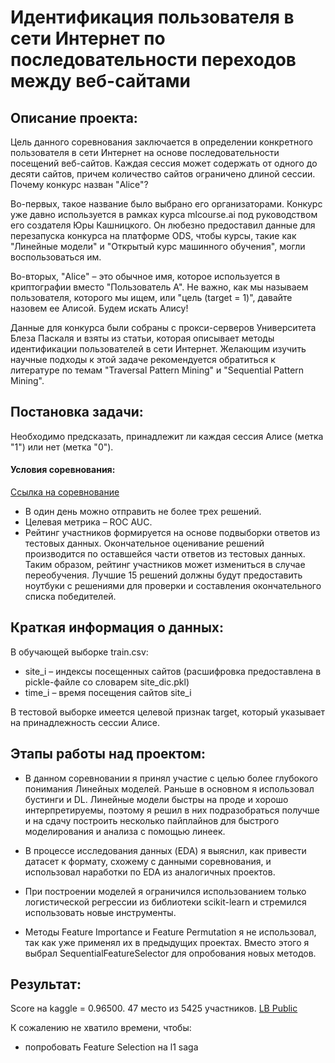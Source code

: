 # Идентификация пользователя в сети Интернет по последовательности переходов между веб-сайтами

## Описание проекта:
Цель данного соревнования заключается в определении конкретного пользователя в сети Интернет на основе последовательности посещений веб-сайтов. Каждая сессия может содержать от одного до десяти сайтов, причем количество сайтов ограничено длиной сессии. Почему конкурс назван "Alice"?

Во-первых, такое название было выбрано его организаторами. Конкурс уже давно используется в рамках курса mlcourse.ai под руководством его создателя Юры Кашницкого. Он любезно предоставил данные для перезапуска конкурса на платформе ODS, чтобы курсы, такие как "Линейные модели" и "Открытый курс машинного обучения", могли воспользоваться им.

Во-вторых, "Alice" – это обычное имя, которое используется в криптографии вместо "Пользователь А". Не важно, как мы называем пользователя, которого мы ищем, или "цель (target = 1)", давайте назовем ее Алисой. Будем искать Алису!

Данные для конкурса были собраны с прокси-серверов Университета Блеза Паскаля и взяты из статьи, которая описывает методы идентификации пользователей в сети Интернет. Желающим изучить научные подходы к этой задаче рекомендуется обратиться к литературе по темам "Traversal Pattern Mining" и "Sequential Pattern Mining".

## Постановка задачи:
Необходимо предсказать, принадлежит ли каждая сессия Алисе (метка "1") или нет (метка "0").

#### Условия соревнования:

[Ссылка на соревнование](https://ods.ai/competitions/alice)
* В один день можно отправить не более трех решений.
* Целевая метрика – ROC AUC.
* Рейтинг участников формируется на основе подвыборки ответов из тестовых данных. Окончательное оценивание решений производится по оставшейся части ответов из тестовых данных. Таким образом, рейтинг участников может измениться в случае переобучения. Лучшие 15 решений должны будут предоставить ноутбуки с решениями для проверки и составления окончательного списка победителей.

## Краткая информация о данных:
В обучающей выборке train.csv:

* site_i – индексы посещенных сайтов (расшифровка предоставлена в pickle-файле со словарем site_dic.pkl)
* time_i – время посещения сайтов site_i

В тестовой выборке имеется целевой признак target, который указывает на принадлежность сессии Алисе.

## Этапы работы над проектом:
* В данном соревновании я принял участие с целью более глубокого понимания Линейных моделей. Раньше в основном я использовал бустинги и DL. Линейные модели быстры на проде и хорошо интерпретируемы, поэтому я решил в них подразобраться получше и на сдачу построить несколько пайплайнов для быстрого моделирования и анализа с помощью линеек.

* В процессе исследования данных (EDA) я выяснил, как привести датасет к формату, схожему с данными соревнования, и использовал наработки по EDA из аналогичных проектов. 

* При построении моделей я ограничился использованием только логистической регрессии из библиотеки scikit-learn и стремился использовать новые инструменты.

* Методы Feature Importance и Feature Permutation я не использовал, так как уже применял их в предыдущих проектах. Вместо этого я выбрал SequentialFeatureSelector для опробования новых методов.

## Результат:
Score на kaggle = 0.96500. 47 место из 5425 участников. [LB Public](https://www.kaggle.com/competitions/catch-me-if-you-can-intruder-detection-through-webpage-session-tracking2/leaderboard)

К сожалению не хватило времени, чтобы:

* попробовать Feature Selection на l1 saga
